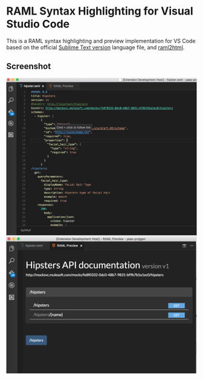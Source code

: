 # RAML Syntax Highlighting for Visual Studio Code
This is a RAML syntax highlighting and preview implementation for VS Code based on the official [Sublime Text version](https://github.com/mulesoft/raml-sublime-plugin) language file, and [raml2html](https://github.com/raml2html/raml2html).

## Screenshot
![Screenshot-1](media/screenshot_highlight.png)
![Screenshot-2](media/screenshot_preview.png)